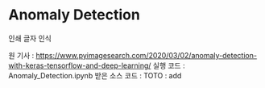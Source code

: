 # Anomaly Detection
인쇄 글자 인식

원 기사 : https://www.pyimagesearch.com/2020/03/02/anomaly-detection-with-keras-tensorflow-and-deep-learning/
실행 코드 : Anomaly_Detection.ipynb
받은 소스 코드 : TOTO : add
